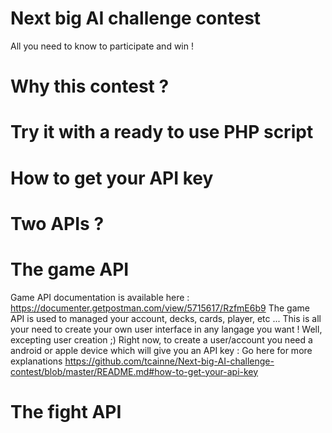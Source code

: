 # Next big AI challenge contest
All you need to know to participate and win !

# Why this contest ?

# Try it with a ready to use PHP script

# How to get your API key

# Two APIs ?

# The game API
Game API documentation is available here : https://documenter.getpostman.com/view/5715617/RzfmE6b9
The game API is used to managed your account, decks, cards, player, etc ... This is all your need to create your own user interface in any langage you want !
Well, excepting user creation ;) Right now, to create a user/account you need a android or apple device which will give you an API key : Go here for more explanations https://github.com/tcainne/Next-big-AI-challenge-contest/blob/master/README.md#how-to-get-your-api-key

# The fight API
